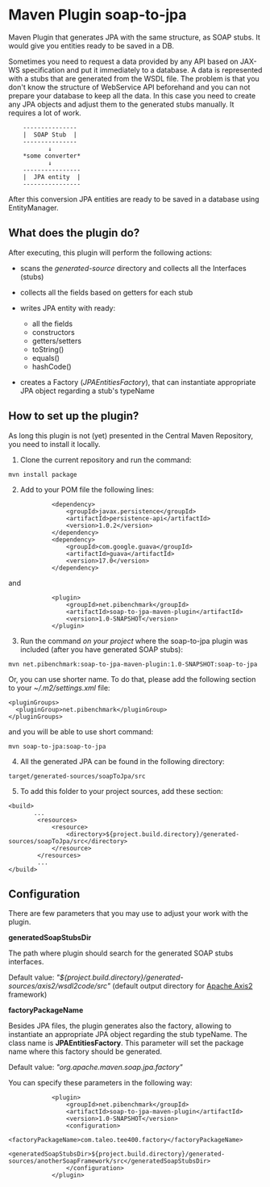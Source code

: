 Maven Plugin soap-to-jpa
===========

Maven Plugin that generates JPA with the same structure, as SOAP stubs. It would give you entities ready to be saved in a DB.

Sometimes you need to request a data provided by any API based on JAX-WS specification and put it immediately to a database. A data is represented 
with a stubs that are generated from the WSDL file. The problem is that you don't know the structure of WebService API beforehand and 
you can not prepare your database to keep all the data. In this case you need to create any JPA objects and adjust them
to the generated stubs manually. It requires a lot of work.

```
    ---------------
    |  SOAP Stub  |
    ---------------
           ↓
    *some converter*
           ↓
    ----------------
    |  JPA entity  |
    ----------------
```

After this conversion JPA entities are ready to be saved in a database using EntityManager.

What does the plugin do?
------

After executing, this plugin will perform the following actions:

* scans the *generated-source* directory and collects all the Interfaces (stubs)
* collects all the fields based on getters for each stub
* writes JPA entity with ready:

    * all the fields
    * constructors 
    * getters/setters
    * toString()
    * equals()
    * hashCode()
  
* creates a Factory (*JPAEntitiesFactory*), that can instantiate appropriate JPA object regarding a stub's typeName

How to set up the plugin?
-----

As long this plugin is not (yet) presented in the Central Maven Repository, you need to install it locally.

1. Clone the current repository and run the command:

 ```
 mvn install package
 ```

2. Add to your POM file the following lines:

```
            <dependency>
                <groupId>javax.persistence</groupId>
                <artifactId>persistence-api</artifactId>
                <version>1.0.2</version>
            </dependency>
            <dependency>
                <groupId>com.google.guava</groupId>
                <artifactId>guava</artifactId>
                <version>17.0</version>
            </dependency>
```

and

``` 
            <plugin>
                <groupId>net.pibenchmark</groupId>
                <artifactId>soap-to-jpa-maven-plugin</artifactId>
                <version>1.0-SNAPSHOT</version>
            </plugin>
```

3. Run the command *on your project* where the soap-to-jpa plugin was included (after you have generated SOAP stubs):
 
 
 ```
 mvn net.pibenchmark:soap-to-jpa-maven-plugin:1.0-SNAPSHOT:soap-to-jpa
 ```
 
 Or, you can use shorter name. To do that, please add the following section to your *~/.m2/settings.xml* file:
 
 ```
 <pluginGroups>
   <pluginGroup>net.pibenchmark</pluginGroup>
 </pluginGroups>
 ```
 
 and you will be able to use short command:
 
 ```
 mvn soap-to-jpa:soap-to-jpa
 ```
 
4. All the generated JPA can be found in the following directory:
 
 ```
 target/generated-sources/soapToJpa/src
 ```
 
5. To add this folder to your project sources, add these section:
 
 ```
 <build>
        ...
         <resources>
             <resource>
                 <directory>${project.build.directory}/generated-sources/soapToJpa/src</directory>
             </resource>
         </resources>
         ...
</build>
```
 
Configuration
-----
 
There are few parameters that you may use to adjust your work with the plugin.
 
**generatedSoapStubsDir**

The path where plugin should search for the generated SOAP stubs interfaces.

Default value: *"${project.build.directory}/generated-sources/axis2/wsdl2code/src"* (default output directory for [Apache Axis2](http://axis.apache.org/axis2/java/core) framework)

**factoryPackageName**

Besides JPA files, the plugin generates also the factory, allowing to instantiate an appropriate JPA object regarding the stub typeName. The class name is **JPAEntitiesFactory**.
This parameter will set the package name where this factory should be generated.

Default value: *"org.apache.maven.soap.jpa.factory"*

You can specify these parameters in the following way:

```
            <plugin>
                <groupId>net.pibenchmark</groupId>
                <artifactId>soap-to-jpa-maven-plugin</artifactId>
                <version>1.0-SNAPSHOT</version>
                <configuration>
                    <factoryPackageName>com.taleo.tee400.factory</factoryPackageName>
                    <generatedSoapStubsDir>${project.build.directory}/generated-sources/anotherSoapFramework/src</generatedSoapStubsDir>
                </configuration>
            </plugin>
```